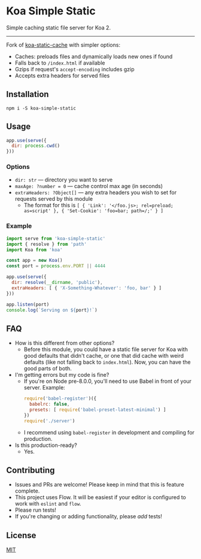 # Koa Simple Static

Simple caching static file server for Koa 2.

--------

Fork of [koa-static-cache](https://github.com/koajs/static-cache) with simpler
options:

* Caches: preloads files and dynamically loads new ones if found
* Falls back to `/index.html` if available
* Gzips if request's `accept-encoding` includes gzip
* Accepts extra headers for served files

## Installation

```
npm i -S koa-simple-static
```

## Usage

```javascript
app.use(serve({
  dir: process.cwd()
}))
```

### Options

* `dir: str` &mdash; directory you want to serve
* `maxAge: ?number = 0` &mdash; cache control max age (in seconds)
* `extraHeaders: ?Object[]` &mdash; any extra headers you wish to set for requests served by this module
  * The format for this is `[ { 'Link': '</foo.js>; rel=preload; as=script' }, { 'Set-Cookie': 'foo=bar; path=/;' } ]`

### Example

```javascript
import serve from 'koa-simple-static'
import { resolve } from 'path'
import Koa from 'koa'

const app = new Koa()
const port = process.env.PORT || 4444

app.use(serve({
  dir: resolve(__dirname, 'public'),
  extraHeaders: [ { 'X-Something-Whatever': 'foo, bar' } ]
}))

app.listen(port)
console.log(`Serving on ${port}!`)
```

## FAQ

* How is this different from other options?
  * Before this module, you could have a static file server for Koa with good
    defaults that didn't cache, or one that did cache with weird defaults (like
    not falling back to `index.html`). Now, you can have the good parts of both.
* I'm getting errors but my code is fine?
  * If you're on Node pre-8.0.0, you'll need to use Babel in front of your server.
  Example:
    ```javascript
    require('babel-register')({
      babelrc: false,
      presets: [ require('babel-preset-latest-minimal') ]
    })
    require('./server')
    ```
  * I recommend using `babel-register` in development and compiling for
    production.
* Is this production-ready?
  * Yes.

## Contributing

* Issues and PRs are welcome! Please keep in mind that this is feature complete.
* This project uses Flow. It will be easiest if your editor is configured to
  work with `eslint` and `flow`.
* Please run tests!
* If you're changing or adding functionality, please _add_ tests!

## License

[MIT](./LICENSE.md)
